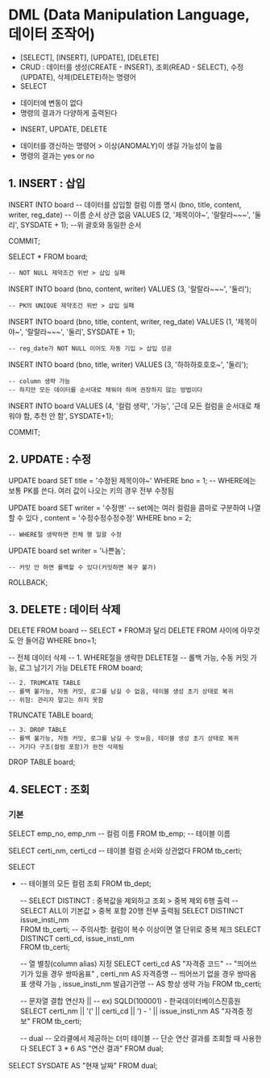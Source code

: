 # DML (Data Manipulation Language, 데이터 조작어)
- [SELECT], [INSERT], [UPDATE], [DELETE]
- CRUD : 데이터를 생성(CREATE - INSERT), 조회(READ - SELECT), 수정(UPDATE), 삭제(DELETE)하는 명령어
- SELECT
 + 데이터에 변동이 없다
 + 명령의 결과가 다양하게 출력된다
- INSERT, UPDATE, DELETE
 + 데이터를 갱신하는 명령어 > 이상(ANOMALY)이 생길 가능성이 높음
 + 명령의 결과는 yes or no

## 1. INSERT : 삽입
INSERT INTO board  -- 데이터를 삽입할 컬럼 이름 명시
(bno, title, content, writer, reg_date) -- 이름 순서 상관 없음
VALUES
(2, '제목이야~', '랄랄라~~~', '둘리', SYSDATE + 1); --위 괄호와 동일한 순서

COMMIT;

SELECT * FROM board;

    -- NOT NULL 제약조건 위반 > 삽입 실패
INSERT INTO board
(bno, content, writer)
VALUES
(3, '랄랄라~~~', '둘리');

    -- PK의 UNIQUE 제약조건 위반 > 삽입 실패
INSERT INTO board
(bno, title, content, writer, reg_date)
VALUES
(1, '제목이야~', '랄랄라~~~', '둘리', SYSDATE + 1);

    -- reg_date가 NOT NULL 이어도 자동 기입 > 삽입 성공
INSERT INTO board
(bno, title, writer)
VALUES
(3, '하하하호호호~', '둘리');

    -- column 생략 가능
    -- 하지만 모든 데이터를 순서대로 채워야 하며 권장하지 않는 방법이다
INSERT INTO board
VALUES
(4, '컬럼 생략', '가능', '근데 모든 컬럼을 순서대로 채워야 함, 추천 안 함', SYSDATE+1);

COMMIT;

## 2. UPDATE : 수정
UPDATE board
SET title = '수정된 제목이야~'
WHERE bno = 1;  -- WHERE에는 보통 PK를 쓴다. 여러 값이 나오는 키의 경우 전부 수정됨

UPDATE board
SET writer = '수정맨'         -- set에는 여러 컬럼을 콤마로 구분하여 나열할 수 있다
, content = '수정수정수정수정'
WHERE bno = 2;

    -- WHERE절 생략하면 전체 행 일괄 수정
UPDATE board
set writer = '나쁜놈';

    -- 커밋 안 하면 롤백할 수 있다(커밋하면 복구 불가)
ROLLBACK;

## 3. DELETE : 데이터 삭제
DELETE FROM board -- SELECT * FROM과 달리 DELETE FROM 사이에 아무것도 안 들어감
WHERE bno=1;

-- 전체 데이터 삭제
-- 1. WHERE절을 생략한 DELETE절
-- 롤백 가능, 수동 커밋 가능, 로그 남기기 가능
DELETE FROM board;

    -- 2. TRUMCATE TABLE
    -- 롤백 불가능, 자동 커밋, 로그를 남길 수 없음, 테이블 생성 초기 상태로 복귀
    -- 위험: 관리자 말고는 하지 못함
TRUNCATE TABLE board;

    -- 3. DROP TABLE
    -- 롤백 불가능, 자동 커밋, 로그를 남길 수 엇ㅂ음, 테이블 생성 초기 상태로 복귀
    -- 거기다 구조(컬럼 포함)가 완전 삭제됨
DROP TABLE board;

## 4. SELECT : 조회
### 기본
SELECT
emp_no, emp_nm -- 컬럼 이름
FROM tb_emp; -- 테이블 이름

SELECT
certi_nm, certi_cd -- 테이블 컬럼 순서와 상관없다
FROM tb_certi;

SELECT
*   -- 테이블의 모든 컬럼 조회
FROM tb_dept;


    -- SELECT DISTINCT : 중복값을 제외하고 조회 > 중복 제외 6행 출력
        -- SELECT ALL이 기본값 > 중복 포함 20행 전부 출력됨
SELECT DISTINCT
issue_insti_nm  
FROM tb_certi;
-- 주의사항: 컬럼이 복수 이상이면 열 단위로 중복 체크
SELECT DISTINCT
certi_cd, issue_insti_nm  
FROM tb_certi;

    -- 열 별칭(column alias) 지정
SELECT
certi_cd AS "자격증 코드"  -- "띄어쓰기가 있을 경우 쌍따옴표"
, certi_nm AS 자격증명      -- 띄어쓰기 없을 경우 쌍따옴표 생략 가능
, issue_insti_nm 발급기관명 -- AS 항상 생략 가능
FROM tb_certi;

    -- 문자열 결합 연산자 ||
    -- ex) SQLD(100001) - 한국데이터베이스진흥원
SELECT
certi_nm || '(' || certi_cd || ') - ' || issue_insti_nm AS "자격증 정보"
FROM tb_certi;

    -- dual
    -- 오라클에서 제공하는 더미 테이블
    -- 단순 연산 결과를 조회할 때 사용한다
SELECT
3 * 6 AS "연산 결과"
FROM dual;

SELECT
SYSDATE AS "현재 날짜"
FROM dual;
    